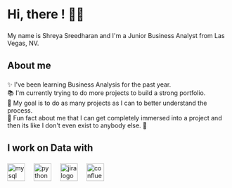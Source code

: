 
<h1 align="left">Hi, there !  🤚🏼</h1>

###

<p align="left">My name is Shreya Sreedharan and I'm a Junior Business Analyst from Las Vegas, NV.</p>

###

<h2 align="left">About me</h2>

###

<p align="left">✨ I've been learning Business Analysis for the past year.<br>📚 I'm currently trying to do more projects to build a strong portfolio.<br>🎯 My goal is to do as many projects as I can to better understand the process.<br>🎲 Fun fact about me that I can get completely immersed into a project and then its like I don't even exist to anybody else. 👻</p>

###

<h2 align="left">I work on Data with</h2>

###

<div align="left">
  <img src="https://cdn.jsdelivr.net/gh/devicons/devicon/icons/mysql/mysql-original.svg" height="40" alt="mysql logo"  />
  <img width="12" />
  <img src="https://cdn.jsdelivr.net/gh/devicons/devicon/icons/python/python-original.svg" height="40" alt="python logo"  />
  <img width="12" />
  <img src="https://cdn.jsdelivr.net/gh/devicons/devicon/icons/jira/jira-original.svg" height="40" alt="jira logo"  />
  <img width="12" />
  <img src="https://cdn.jsdelivr.net/gh/devicons/devicon/icons/confluence/confluence-original.svg" height="40" alt="confluence logo"  />
</div>

###

<div align="left">
</div>

###

